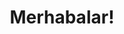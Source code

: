 ---
layout: post
title: Merhabalar!
lang: tr
blog: true
comments: false
social-share: false
progress: "continues"
---